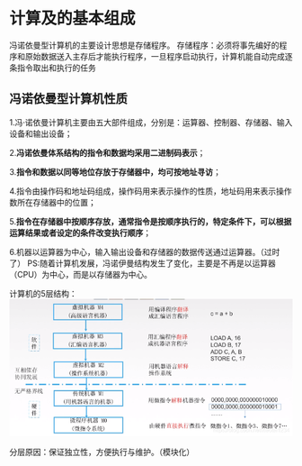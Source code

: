 

# 计算及的基本组成

冯诺依曼型计算机的主要设计思想是存储程序。
存储程序：必须将事先编好的程序和原始数据送入主存后才能执行程序，一旦程序启动执行，计算机能自动完成逐条指令取出和执行的任务
## 冯诺依曼型计算机性质
1.冯·诺依曼计算机主要由五大部件组成，分别是：运算器、控制器、存储器、输入设备和输出设备；

2.**冯诺依曼体系结构的指令和数据均采用二进制码表示**；

3.**指令和数据以同等地位存放于存储器中，均可按地址寻访**；

4.指令由操作码和地址码组成，操作码用来表示操作的性质，地址码用来表示操作数所在存储器中的位置；

5.**指令在存储器中按顺序存放，通常指令是按顺序执行的，特定条件下，可以根据运算结果或者设定的条件改变执行顺序**；

6.机器以运算器为中心，输入输出设备和存储器的数据传送通过运算器。（过时了）
PS:随着计算机发展，冯诺伊曼结构发生了变化，主要是不再是以运算器（CPU）为中心，而是以存储器为中心。

计算机的5层结构：
![输入图片说明](/imgs/2025-06-30/leM7fqYYpXk4YrsD.png)

分层原因：保证独立性，方便执行与维护。（模块化）
<!--stackedit_data:
eyJoaXN0b3J5IjpbLTg2NjQxMTY1OSwtMTcwOTM0MzE0NCwyMD
E2NzYzNjE4XX0=
-->